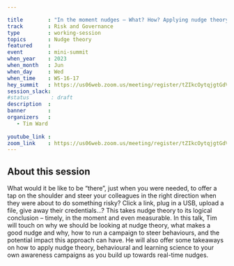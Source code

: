 ```yaml
---

title        : "In the moment nudges – What? How? Applying nudge theory to awareness"
track        : Risk and Governance
type         : working-session
topics       : Nudge theory
featured     :
event        : mini-summit
when_year    : 2023
when_month   : Jun
when_day     : Wed
when_time    : WS-16-17
hey_summit   : https://us06web.zoom.us/meeting/register/tZIkcOytqjgtGdVRBAWOoVW2_diSDCqnmZzj
session_slack:
#status       : draft
description  :
banner       : 
organizers   :
   - Tim Ward
  
youtube_link : 
zoom_link    : https://us06web.zoom.us/meeting/register/tZIkcOytqjgtGdVRBAWOoVW2_diSDCqnmZzj
---
```



## About this session

What would it be like to be “there”, just when you were needed, to offer a tap on the shoulder and steer your colleagues in the right direction when they were about to do something risky? Click a link, plug in a USB, upload a file, give away their credentials…? This takes nudge theory to its logical conclusion – timely, in the moment and even measurable. In this talk, Tim will touch on why we should be looking at nudge theory, what makes a good nudge and why, how to run a campaign to steer behaviours, and the potential impact this approach can have. He will also offer some takeaways on how to apply nudge theory, behavioural and learning science to your own awareness campaigns as you build up towards real-time nudges.
